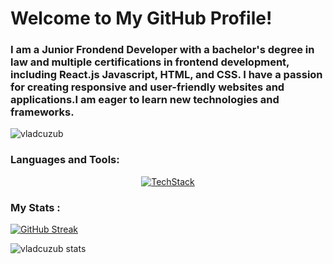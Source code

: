 # Welcome to My GitHub Profile!

### I am a Junior Frondend Developer with a bachelor's degree in law and multiple certifications in frontend development, including React.js Javascript, HTML, and CSS. I have a passion for creating responsive and user-friendly websites and applications.I am eager to learn new technologies and frameworks.</h1>
<p align="left"> <img src="https://komarev.com/ghpvc/?username=vladcuzub&label=Profile%20views&color=0e75b6&style=flat" alt="vladcuzub" /> </p>


<h3 align="left">Languages and Tools:</h3>
<div align="center" >
  <a href="https://skillicons.dev">
    <img src="https://skillicons.dev/icons?i=html,css,sass,tailwind,js,react,vite,git,webflow,figma&theme=light"  alt="TechStack"/>
  </a>
</div>

###  My Stats :


[![GitHub Streak](http://github-readme-streak-stats.herokuapp.com?user=vladcuzub&theme=dark&background=000000)](https://git.io/streak-stats)

<img src="https://github-readme-stats.vercel.app/api/top-langs/?username=vladcuzub&theme=dracula&layout=donut-vertical" alt="vladcuzub stats" />
